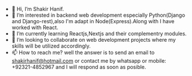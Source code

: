 - 👋 Hi, I’m Shakir Hanif.
- 👀 I’m interested in backend web development especially Python(Django and Django-rest),also I'm adapt in Node(Express).Along with I have worked with React.  
- 🌱 I’m currently learning Reactjs,Nextjs and their complementry modules.
- 💞️ I’m looking to collaborate on web development projects where my skills will be utilized accordingly.
- 📫 How to reach me? well the answer is to send an email to shakirhanif@hotmail.com or contact me by whatsapp or mobile: +92321-4852967 and I will respond as soon as posible.

<!---
shakirhanif/shakirhanif is a ✨ special ✨ repository because its `README.md` (this file) appears on your GitHub profile.
You can click the Preview link to take a look at your changes.
--->
